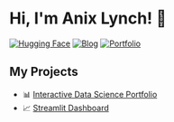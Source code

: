 

# Hi, I'm Anix Lynch! 👋

[![Hugging Face](https://img.shields.io/badge/HuggingFace-%23f36307.svg?logo=huggingface&logoColor=white)](https://huggingface.co/anixlynch)
[![Blog](https://img.shields.io/badge/Hashnode-Blog-blue?logo=hashnode)](https://anixblog.hashnode.dev)
[![Portfolio](https://img.shields.io/badge/Data%20Science-Portfolio-brightgreen)](https://www.datascienceportfol.io/anixlynch)

## My Projects
- 📊 [Interactive Data Science Portfolio](https://huggingface.co/anixlynch)
- 📈 [Streamlit Dashboard](https://huggingface.co/anixlynch/streamlit-app)

